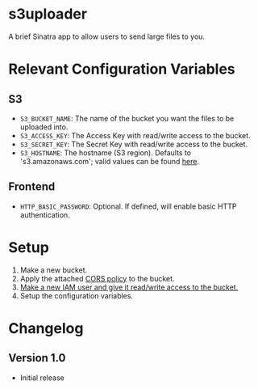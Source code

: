 s3uploader
==========

A brief Sinatra app to allow users to send large files to you.

Relevant Configuration Variables
================================

## S3

* `S3_BUCKET_NAME`: The name of the bucket you want the files to be uploaded into.
* `S3_ACCESS_KEY`: The Access Key with read/write access to the bucket.
* `S3_SECRET_KEY`: The Secret Key with read/write access to the bucket.
* `S3_HOSTNAME`: The hostname (S3 region). Defaults to 's3.amazonaws.com'; valid values can be found [here](http://docs.aws.amazon.com/general/latest/gr/rande.html#s3_region).

## Frontend

* `HTTP_BASIC_PASSWORD`: Optional. If defined, will enable basic HTTP authentication.

Setup
=====

1. Make a new bucket.
2. Apply the attached [CORS policy](crossdomain.xml) to the bucket.
3. [Make a new IAM user and give it read/write access to the bucket.](http://keita.flagship.cc/2013/07/amazon-iam-policy-s3-bucket/)
4. Setup the configuration variables.

Changelog
=========

## Version 1.0

* Initial release
